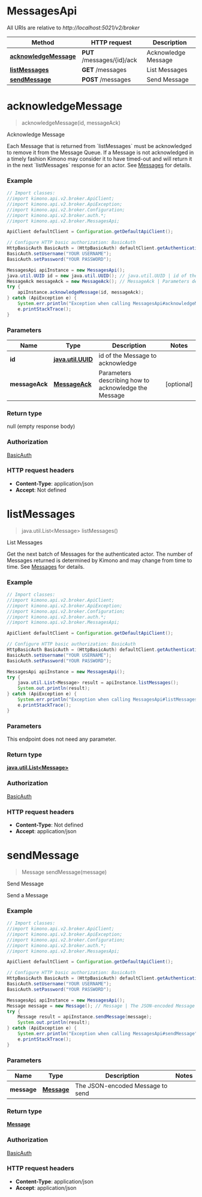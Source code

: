 # MessagesApi

All URIs are relative to *http://localhost:5021/v2/broker*

Method | HTTP request | Description
------------- | ------------- | -------------
[**acknowledgeMessage**](MessagesApi.md#acknowledgeMessage) | **PUT** /messages/{id}/ack | Acknowledge Message
[**listMessages**](MessagesApi.md#listMessages) | **GET** /messages | List Messages
[**sendMessage**](MessagesApi.md#sendMessage) | **POST** /messages | Send Message


<a name="acknowledgeMessage"></a>
# **acknowledgeMessage**
> acknowledgeMessage(id, messageAck)

Acknowledge Message

Each Message that is returned from &#x60;listMessages&#x60; must be acknowledged to remove it from the Message Queue. If a Message is not acknowledged in a timely fashion Kimono may consider it to have timed-out and will return it in the next &#x60;listMessages&#x60; response for an actor. See [Messages](doc:broker-api-messages) for details.

### Example
```java
// Import classes:
//import kimono.api.v2.broker.ApiClient;
//import kimono.api.v2.broker.ApiException;
//import kimono.api.v2.broker.Configuration;
//import kimono.api.v2.broker.auth.*;
//import kimono.api.v2.broker.MessagesApi;

ApiClient defaultClient = Configuration.getDefaultApiClient();

// Configure HTTP basic authorization: BasicAuth
HttpBasicAuth BasicAuth = (HttpBasicAuth) defaultClient.getAuthentication("BasicAuth");
BasicAuth.setUsername("YOUR USERNAME");
BasicAuth.setPassword("YOUR PASSWORD");

MessagesApi apiInstance = new MessagesApi();
java.util.UUID id = new java.util.UUID(); // java.util.UUID | id of the Message to acknowledge
MessageAck messageAck = new MessageAck(); // MessageAck | Parameters describing how to acknowledge the Message
try {
    apiInstance.acknowledgeMessage(id, messageAck);
} catch (ApiException e) {
    System.err.println("Exception when calling MessagesApi#acknowledgeMessage");
    e.printStackTrace();
}
```

### Parameters

Name | Type | Description  | Notes
------------- | ------------- | ------------- | -------------
 **id** | [**java.util.UUID**](.md)| id of the Message to acknowledge |
 **messageAck** | [**MessageAck**](MessageAck.md)| Parameters describing how to acknowledge the Message | [optional]

### Return type

null (empty response body)

### Authorization

[BasicAuth](../README.md#BasicAuth)

### HTTP request headers

 - **Content-Type**: application/json
 - **Accept**: Not defined

<a name="listMessages"></a>
# **listMessages**
> java.util.List&lt;Message&gt; listMessages()

List Messages

Get the next batch of Messages for the authenticated actor. The number of Messages returned is determined by Kimono and may change from time to time. See [Messages](doc:broker-api-messages) for details.

### Example
```java
// Import classes:
//import kimono.api.v2.broker.ApiClient;
//import kimono.api.v2.broker.ApiException;
//import kimono.api.v2.broker.Configuration;
//import kimono.api.v2.broker.auth.*;
//import kimono.api.v2.broker.MessagesApi;

ApiClient defaultClient = Configuration.getDefaultApiClient();

// Configure HTTP basic authorization: BasicAuth
HttpBasicAuth BasicAuth = (HttpBasicAuth) defaultClient.getAuthentication("BasicAuth");
BasicAuth.setUsername("YOUR USERNAME");
BasicAuth.setPassword("YOUR PASSWORD");

MessagesApi apiInstance = new MessagesApi();
try {
    java.util.List<Message> result = apiInstance.listMessages();
    System.out.println(result);
} catch (ApiException e) {
    System.err.println("Exception when calling MessagesApi#listMessages");
    e.printStackTrace();
}
```

### Parameters
This endpoint does not need any parameter.

### Return type

[**java.util.List&lt;Message&gt;**](Message.md)

### Authorization

[BasicAuth](../README.md#BasicAuth)

### HTTP request headers

 - **Content-Type**: Not defined
 - **Accept**: application/json

<a name="sendMessage"></a>
# **sendMessage**
> Message sendMessage(message)

Send Message

Send a Message

### Example
```java
// Import classes:
//import kimono.api.v2.broker.ApiClient;
//import kimono.api.v2.broker.ApiException;
//import kimono.api.v2.broker.Configuration;
//import kimono.api.v2.broker.auth.*;
//import kimono.api.v2.broker.MessagesApi;

ApiClient defaultClient = Configuration.getDefaultApiClient();

// Configure HTTP basic authorization: BasicAuth
HttpBasicAuth BasicAuth = (HttpBasicAuth) defaultClient.getAuthentication("BasicAuth");
BasicAuth.setUsername("YOUR USERNAME");
BasicAuth.setPassword("YOUR PASSWORD");

MessagesApi apiInstance = new MessagesApi();
Message message = new Message(); // Message | The JSON-encoded Message to send
try {
    Message result = apiInstance.sendMessage(message);
    System.out.println(result);
} catch (ApiException e) {
    System.err.println("Exception when calling MessagesApi#sendMessage");
    e.printStackTrace();
}
```

### Parameters

Name | Type | Description  | Notes
------------- | ------------- | ------------- | -------------
 **message** | [**Message**](Message.md)| The JSON-encoded Message to send |

### Return type

[**Message**](Message.md)

### Authorization

[BasicAuth](../README.md#BasicAuth)

### HTTP request headers

 - **Content-Type**: application/json
 - **Accept**: application/json

